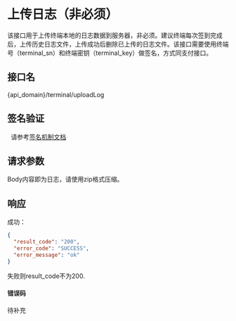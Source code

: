 # 上传日志（非必须）
该接口用于上传终端本地的日志数据到服务器，非必须。建议终端每次签到完成后，上传历史日志文件，上传成功后删除已上传的日志文件。该接口需要使用终端号（terminal_sn）和终端密钥（terminal_key）做签名，方式同支付接口。

## 接口名
{api_domain}/terminal/uploadLog

## 签名验证
   请参考[签名机制文档](https://book.shouqianba.com/zh-cn/api/sign.html)
## 请求参数
Body内容即为日志，请使用zip格式压缩。

## 响应
成功：

```json
{
  "result_code": "200",
  "error_code": "SUCCESS",
  "error_message": "ok"
}
```

失败则result_code不为200.

#### 错误码
待补充
